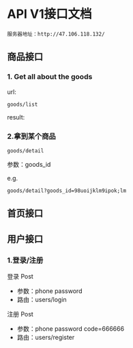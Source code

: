 # API V1接口文档

``` 
服务器地址：http://47.106.118.132/
```



## 商品接口

### 1. Get all about the goods

url:

``` 
goods/list
```

result:









### 2.拿到某个商品

``` 
goods/detail
```

参数：goods_id

e.g.

``` 
goods/detail?goods_id=98uoijklm9ipok;lm
```





## 首页接口





## 用户接口

### 1.登录/注册

登录 Post

- 参数：phone password
- 路由：users/login



注册 Post

- 参数：phone password code=666666
- 路由：users/register

